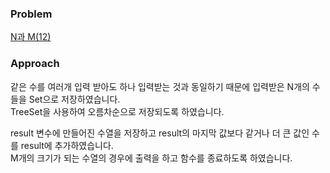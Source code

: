 ### Problem
[N과 M(12)](https://www.acmicpc.net/problem/15666)

### Approach
같은 수를 여러개 입력 받아도 하나 입력받는 것과 동일하기 때문에 입력받은 N개의 수들을 Set으로 저장하였습니다.  
TreeSet을 사용하여 오름차순으로 저장되도록 하였습니다.

result 변수에 만들어진 수열을 저장하고 result의 마지막 값보다 같거나 더 큰 값인 수를 result에 추가하였습니다.  
M개의 크기가 되는 수열의 경우에 출력을 하고 함수를 종료하도록 하였습니다.  
